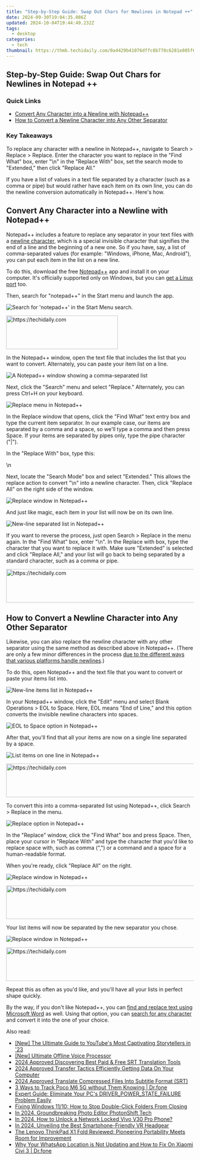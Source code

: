 ```yaml
---
title: "Step-by-Step Guide: Swap Out Chars for Newlines in Notepad ++"
date: 2024-09-30T19:04:35.086Z
updated: 2024-10-04T19:44:49.232Z
tags:
  - desktop
categories:
  - tech
thumbnail: https://thmb.techidaily.com/0a4429b41076dffc8b778c6281e805f6a7937a0d2383fe5591ff482b234f870f.jpg
---
```


## Step-by-Step Guide: Swap Out Chars for Newlines in Notepad ++

### Quick Links

* [Convert Any Character into a Newline with Notepad++](https://change-location.techidaily.com/in-2024-here-are-some-reliable-ways-to-get-pokemon-go-friend-codes-for-samsung-galaxy-a14-4g-drfone-by-drfone-virtual-android/)
* [How to Convert a Newline Character into Any Other Separator](https://techtrends.techidaily.com/perfect-progression-watching-the-wizarding-worlds-cinematic-journey-step-by-step/)

### Key Takeaways

 To replace any character with a newline in Notepad++, navigate to Search > Replace > Replace. Enter the character you want to replace in the "Find What" box, enter "\\n" in the "Replace With" box, set the search mode to "Extended," then click "Replace All."

 If you have a list of values in a text file separated by a character (such as a comma or pipe) but would rather have each item on its own line, you can do the newline conversion automatically in Notepad++. Here's how.

##  Convert Any Character into a Newline with Notepad++

 Notepad++ includes a feature to replace any separator in your text files with a [newline character](https://en.wikipedia.org/wiki/Newline), which is a special invisible character that signifies the end of a line and the beginning of a new one. So if you have, say, a list of comma-separated values (for example: "Windows, iPhone, Mac, Android"), you can put each item in the list on a new line.

 To do this, download the free [Notepad++](https://notepad-plus-plus.org/) app and install it on your computer. It's officially supported only on Windows, but you can [get a Linux port](https://instagram-video-files.techidaily.com/updated-2024-approved-top-10-best-apps-for-editing-igtv-vertical-videos/) too.

 Then, search for "notepad++" in the Start menu and launch the app.

![Search for 'notepad++' in the Start Menu search.](https://static1.howtogeekimages.com/wordpress/wp-content/uploads/2024/01/notepad.png) 

<!-- affiliate ads begin -->
<a href="https://laganoo.pxf.io/c/5597632/1528700/16446" target="_top" id="1528700">
  <img src="//a.impactradius-go.com/display-ad/16446-1528700" border="0" alt="https://techidaily.com" width="300" height="90"/>
</a>
<img height="0" width="0" src="https://laganoo.pxf.io/i/5597632/1528700/16446" style="position:absolute;visibility:hidden;" border="0" />
<!-- affiliate ads end -->

 In the Notepad++ window, open the text file that includes the list that you want to convert. Alternately, you can paste your item list on a line.

![A Notepad++ window showing a comma-separated list](https://static1.howtogeekimages.com/wordpress/wp-content/uploads/2021/04/paste-items-list.png) 

 Next, click the "Search" menu and select "Replace." Alternately, you can press Ctrl+H on your keyboard.

![Replace menu in Notepad++](https://static1.howtogeekimages.com/wordpress/wp-content/uploads/2021/04/replace-notepad-plus-plus1.png) 

 In the Replace window that opens, click the "Find What" text entry box and type the current item separator. In our example case, our items are separated by a comma and a space, so we'll type a comma and then press Space. If your items are separated by pipes only, type the pipe character ("|").

 In the "Replace With" box, type this:

\n

 Next, locate the "Search Mode" box and select "Extended." This allows the replace action to convert "\\n" into a newline character. Then, click "Replace All" on the right side of the window.

![Replace window in Notepad++](https://static1.howtogeekimages.com/wordpress/wp-content/uploads/2021/04/convert-comma-new-line.png) 

 And just like magic, each item in your list will now be on its own line.

![New-line separated list in Notepad++](https://static1.howtogeekimages.com/wordpress/wp-content/uploads/2021/04/comma-new-line.png) 

 If you want to reverse the process, just open Search > Replace in the menu again. In the "Find What" box, enter "\\n". In the Replace with box, type the character that you want to replace it with. Make sure "Extended" is selected and click "Replace All," and your list will go back to being separated by a standard character, such as a comma or pipe.

<!-- affiliate ads begin -->
<a href="https://aligracehair.sjv.io/c/5597632/1934188/19272" target="_top" id="1934188">
  <img src="//a.impactradius-go.com/display-ad/19272-1934188" border="0" alt="https://techidaily.com" width="728" height="90"/>
</a>
<img height="0" width="0" src="https://aligracehair.sjv.io/i/5597632/1934188/19272" style="position:absolute;visibility:hidden;" border="0" />
<!-- affiliate ads end -->

##  How to Convert a Newline Character into Any Other Separator

 Likewise, you can also replace the newline character with any other separator using the same method as described above in Notepad++. (There are only a few minor differences in the process [due to the different ways that various platforms handle newlines](https://en.wikipedia.org/wiki/Newline).)

 To do this, open Notepad++ and the text file that you want to convert or paste your items list into.

![New-line items list in Notepad++](https://static1.howtogeekimages.com/wordpress/wp-content/uploads/2021/04/paste-list.png) 

 In your Notepad++ window, click the "Edit" menu and select Blank Operations > EOL to Space. Here, EOL means "End of Line," and this option converts the invisible newline characters into spaces.

![EOL to Space option in Notepad++](https://static1.howtogeekimages.com/wordpress/wp-content/uploads/2021/04/eol-to-space.png) 

 After that, you'll find that all your items are now on a single line separated by a space.

![List items on one line in Notepad++](https://static1.howtogeekimages.com/wordpress/wp-content/uploads/2021/04/items-one-line.png) 

<!-- affiliate ads begin -->
<a href="https://aligracehair.sjv.io/c/5597632/1915810/19272" target="_top" id="1915810">
  <img src="//a.impactradius-go.com/display-ad/19272-1915810" border="0" alt="https://techidaily.com" width="728" height="90"/>
</a>
<img height="0" width="0" src="https://aligracehair.sjv.io/i/5597632/1915810/19272" style="position:absolute;visibility:hidden;" border="0" />
<!-- affiliate ads end -->

 To convert this into a comma-separated list using Notepad++, click Search > Replace in the menu.

![Replace option in Notepad++](https://static1.howtogeekimages.com/wordpress/wp-content/uploads/2021/04/search-replace.png) 

 In the "Replace" window, click the "Find What" box and press Space. Then, place your cursor in "Replace With" and type the character that you'd like to replace space with, such as comma (",") or a command and a space for a human-readable format.

 When you're ready, click "Replace All" on the right.

![Replace window in Notepad++](https://static1.howtogeekimages.com/wordpress/wp-content/uploads/2021/04/new-line-comma.png) 

<!-- affiliate ads begin -->
<a href="https://appsumo.8odi.net/c/5597632/2049364/7443" target="_top" id="2049364">
  <img src="//a.impactradius-go.com/display-ad/7443-2049364" border="0" alt="https://techidaily.com" width="728" height="90"/>
</a>
<img height="0" width="0" src="https://appsumo.8odi.net/i/5597632/2049364/7443" style="position:absolute;visibility:hidden;" border="0" />
<!-- affiliate ads end -->

 Your list items will now be separated by the new separator you chose.

![Replace window in Notepad++](https://static1.howtogeekimages.com/wordpress/wp-content/uploads/2021/04/new-line-comma.png) 

<!-- affiliate ads begin -->
<a href="https://appsumo.8odi.net/c/5597632/2037350/7443" target="_top" id="2037350">
  <img src="//a.impactradius-go.com/display-ad/7443-2037350" border="0" alt="https://techidaily.com" width="728" height="90"/>
</a>
<img height="0" width="0" src="https://appsumo.8odi.net/i/5597632/2037350/7443" style="position:absolute;visibility:hidden;" border="0" />
<!-- affiliate ads end -->

 Repeat this as often as you'd like, and you'll have all your lists in perfect shape quickly.

 By the way, if you don't like Notepad++, you can [find and replace text using Microsoft Word](https://fox-that.techidaily.com/1721456349462-no-itunes-no-problem-mastering-the-art-of-self-restoring-an-iphone/) as well. Using that option, you can [search for any character](https://twitter-videos.techidaily.com/2024-approved-no-hassle-sending-tweeted-videos-to-whatsapp/) and convert it into the one of your choice.

<ins class="adsbygoogle"
     style="display:block"
     data-ad-format="autorelaxed"
     data-ad-client="ca-pub-7571918770474297"
     data-ad-slot="1223367746"></ins>

<ins class="adsbygoogle"
     style="display:block"
     data-ad-client="ca-pub-7571918770474297"
     data-ad-slot="8358498916"
     data-ad-format="auto"
     data-full-width-responsive="true"></ins>

<span class="atpl-alsoreadstyle">Also read:</span>
<div><ul>
<li><a href="https://some-skills.techidaily.com/new-the-ultimate-guide-to-youtubes-most-captivating-storytellers-in-23/"><u>[New] The Ultimate Guide to YouTube's Most Captivating Storytellers in '23</u></a></li>
<li><a href="https://fox-boxes.techidaily.com/new-ultimate-offline-voice-processor/"><u>[New] Ultimate Offline Voice Processor</u></a></li>
<li><a href="https://fox-boxes.techidaily.com/2024-approved-discovering-best-paid-and-free-srt-translation-tools/"><u>2024 Approved Discovering Best Paid & Free SRT Translation Tools</u></a></li>
<li><a href="https://some-skills.techidaily.com/2024-approved-transfer-tactics-efficiently-getting-data-on-your-computer/"><u>2024 Approved Transfer Tactics Efficiently Getting Data On Your Computer</u></a></li>
<li><a href="https://some-skills.techidaily.com/2024-approved-translate-compressed-files-into-subtitle-format-srt/"><u>2024 Approved Translate Compressed Files Into Subtitle Format (SRT)</u></a></li>
<li><a href="https://android-location-track.techidaily.com/3-ways-to-track-poco-m6-5g-without-them-knowing-drfone-by-drfone-virtual-android/"><u>3 Ways to Track Poco M6 5G without Them Knowing | Dr.fone</u></a></li>
<li><a href="https://common-error.techidaily.com/expert-guide-eliminate-your-pcs-driverpowerstatefailure-problem-easily/"><u>Expert Guide: Eliminate Your PC's DRIVER_POWER_STATE_FAILURE Problem Easily</u></a></li>
<li><a href="https://windows11.techidaily.com/fixing-windows-1110-how-to-stop-double-click-folders-from-closing/"><u>Fixing Windows 11/10: How to Stop Double-Click Folders From Closing</u></a></li>
<li><a href="https://some-knowledge.techidaily.com/in-2024-groundbreaking-photo-editor-photonshift-tech/"><u>In 2024, Groundbreaking Photo Editor PhotonShift Tech</u></a></li>
<li><a href="https://unlock-android.techidaily.com/in-2024-how-to-unlock-a-network-locked-vivo-v30-pro-phone-by-drfone-android/"><u>In 2024, How to Unlock a Network Locked Vivo V30 Pro Phone?</u></a></li>
<li><a href="https://some-skills.techidaily.com/in-2024-unveiling-the-best-smartphone-friendly-vr-headgear/"><u>In 2024, Unveiling the Best Smartphone-Friendly VR Headgear</u></a></li>
<li><a href="https://buynow-reviews.techidaily.com/the-lenovo-thinkpad-x1-fold-reviewed-pioneering-portability-meets-room-for-improvement/"><u>The Lenovo ThinkPad X1 Fold Reviewed: Pioneering Portability Meets Room for Improvement</u></a></li>
<li><a href="https://location-social.techidaily.com/why-your-whatsapp-location-is-not-updating-and-how-to-fix-on-xiaomi-civi-3-drfone-by-drfone-virtual-android/"><u>Why Your WhatsApp Location is Not Updating and How to Fix On Xiaomi Civi 3 | Dr.fone</u></a></li>
</ul></div>


